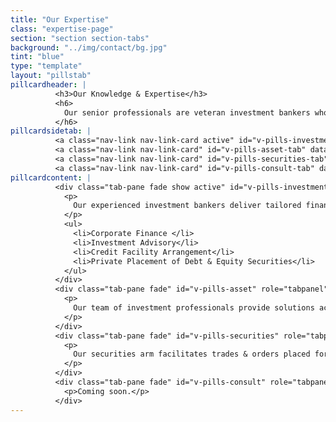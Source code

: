 ```yaml
---
title: "Our Expertise"
class: "expertise-page"
section: "section section-tabs"
background: "../img/contact/bg.jpg"
tint: "blue"
type: "template"
layout: "pillstab"
pillcardheader: |
          <h3>Our Knowledge & Expertise</h3>
          <h6>
            Our senior professionals are veteran investment bankers who have developed reputations for excellence in advising clients over their careers.
          </h6>
pillcardsidetab: |
          <a class="nav-link nav-link-card active" id="v-pills-investment-tab" data-toggle="pill" href="#v-pills-investment" role="tab" aria-controls="v-pills-investment" aria-selected="true">Investment Banking</a>
          <a class="nav-link nav-link-card" id="v-pills-asset-tab" data-toggle="pill" href="#v-pills-asset" role="tab" aria-controls="v-pills-asset" aria-selected="false">Asset Management</a>
          <a class="nav-link nav-link-card" id="v-pills-securities-tab" data-toggle="pill" href="#v-pills-securities" role="tab" aria-controls="v-pills-securities" aria-selected="false">Securities Brokerage</a>
          <a class="nav-link nav-link-card" id="v-pills-consult-tab" data-toggle="pill" href="#v-pills-consult" role="tab" aria-controls="v-pills-consult" aria-selected="false">Business & Strategic Consultancy</a>
pillcardcontent: |
          <div class="tab-pane fade show active" id="v-pills-investment" role="tabpanel" aria-labelledby="v-pills-investment-tab">
            <p>
              Our experienced investment bankers deliver tailored financial services according to a thorough understanding of each client’s needs.
            </p>     
            <ul>
              <li>Corporate Finance </li>
              <li>Investment Advisory</li>
              <li>Credit Facility Arrangement</li>
              <li>Private Placement of Debt & Equity Securities</li>
            </ul>
          </div>
          <div class="tab-pane fade" id="v-pills-asset" role="tabpanel" aria-labelledby="v-pills-asset-tab">
            <p>
              Our team of investment professionals provide solutions across all asset classes and geographies. We manage investments and funds for select institutional & accredited clients.
            </p>     
          </div>
          <div class="tab-pane fade" id="v-pills-securities" role="tabpanel" aria-labelledby="v-pills-securities-tab">
            <p>
              Our securities arm facilitates trades & orders placed for global public market instruments, with a strategic focus on commodity and infrastructure projects in Africa, as well as oil and gas infrastructure and services in the gulf region.
            </p>     
          </div>
          <div class="tab-pane fade" id="v-pills-consult" role="tabpanel" aria-labelledby="v-pills-consult-tab">
            <p>Coming soon.</p>     
          </div>
---
```

